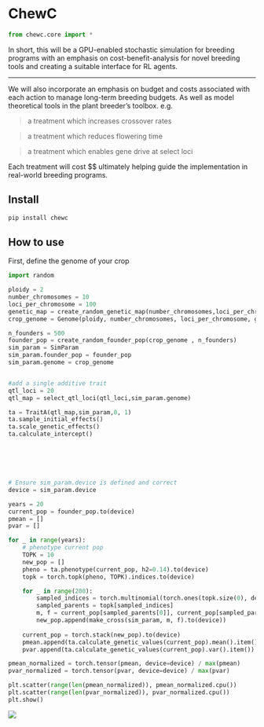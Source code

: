 # ChewC


<!-- WARNING: THIS FILE WAS AUTOGENERATED! DO NOT EDIT! -->

``` python
from chewc.core import *
```

In short, this will be a GPU-enabled stochastic simulation for breeding
programs with an emphasis on cost-benefit-analysis for novel breeding
tools and creating a suitable interface for RL agents.

------------------------------------------------------------------------

We will also incorporate an emphasis on budget and costs associated with
each action to manage long-term breeding budgets. As well as model
theoretical tools in the plant breeder’s toolbox. e.g.

> a treatment which increases crossover rates

> a treatment which reduces flowering time

> a treatment which enables gene drive at select loci

Each treatment will cost \$\$ ultimately helping guide the
implementation in real-world breeding programs.

## Install

``` sh
pip install chewc
```

## How to use

First, define the genome of your crop

``` python
import random

ploidy = 2
number_chromosomes = 10
loci_per_chromosome = 100
genetic_map = create_random_genetic_map(number_chromosomes,loci_per_chromosome)
crop_genome = Genome(ploidy, number_chromosomes, loci_per_chromosome, genetic_map)

n_founders = 500
founder_pop = create_random_founder_pop(crop_genome , n_founders)
sim_param = SimParam
sim_param.founder_pop = founder_pop
sim_param.genome = crop_genome


#add a single additive trait
qtl_loci = 20
qtl_map = select_qtl_loci(qtl_loci,sim_param.genome)

ta = TraitA(qtl_map,sim_param,0, 1)
ta.sample_initial_effects()
ta.scale_genetic_effects()
ta.calculate_intercept()






# Ensure sim_param.device is defined and correct
device = sim_param.device

years = 20
current_pop = founder_pop.to(device)
pmean = []
pvar = []

for _ in range(years):
    # phenotype current pop
    TOPK = 10
    new_pop = []
    pheno = ta.phenotype(current_pop, h2=0.14).to(device)
    topk = torch.topk(pheno, TOPK).indices.to(device)

    for _ in range(200):
        sampled_indices = torch.multinomial(torch.ones(topk.size(0), device=device), 2, replacement=False)
        sampled_parents = topk[sampled_indices]
        m, f = current_pop[sampled_parents[0]], current_pop[sampled_parents[1]]
        new_pop.append(make_cross(sim_param, m, f).to(device))
    
    current_pop = torch.stack(new_pop).to(device)
    pmean.append(ta.calculate_genetic_values(current_pop).mean().item())
    pvar.append(ta.calculate_genetic_values(current_pop).var().item())

pmean_normalized = torch.tensor(pmean, device=device) / max(pmean)
pvar_normalized = torch.tensor(pvar, device=device) / max(pvar)

plt.scatter(range(len(pmean_normalized)), pmean_normalized.cpu())
plt.scatter(range(len(pvar_normalized)), pvar_normalized.cpu())
plt.show()
```

![](index_files/figure-commonmark/cell-4-output-1.png)
